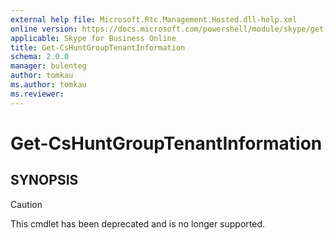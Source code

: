 ```yaml
---
external help file: Microsoft.Rtc.Management.Hosted.dll-help.xml
online version: https://docs.microsoft.com/powershell/module/skype/get-cshuntgrouptenantinformation
applicable: Skype for Business Online
title: Get-CsHuntGroupTenantInformation
schema: 2.0.0
manager: bulenteg
author: tomkau
ms.author: tomkau
ms.reviewer:
---
```


# Get-CsHuntGroupTenantInformation

## SYNOPSIS
> [!CAUTION]
> This cmdlet has been deprecated and is no longer supported.
